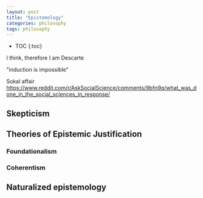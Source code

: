 ```yaml
---
layout: post
title: "Epistemology"
categories: philosophy
tags: philosophy
---
```


* TOC
{:toc}



I think, therefore I am
Descarte



"induction is impossible"

Sokal affair
https://www.reddit.com/r/AskSocialScience/comments/9bfn9q/what_was_done_in_the_social_sciences_in_response/



## Skepticism



## Theories of Epistemic Justification



### Foundationalism



### Coherentism



## Naturalized epistemology


